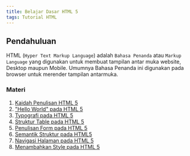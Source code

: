 ```yaml
---
title: Belajar Dasar HTML 5
tags: Tutorial HTML
---
```


## Pendahuluan
HTML (`Hyper Text Markup Language`) adalah `Bahasa Penanda` atau `Markup Language` 
yang digunakan untuk membuat tampilan antar muka website, Desktop maupun Mobile. 
Umumnya Bahasa Penanda ini digunakan pada browser untuk merender tampilan antarmuka.

### Materi
1. [Kaidah Penulisan HTML 5](#)
2. ["Hello World" pada HTML 5](#)
3. [Typografi pada HTML 5](#)
4. [Struktur Table pada HTML 5](#)
5. [Penulisan Form pada HTML 5](#)
6. [Semantik Struktur pada HTML5](#)
7. [Navigasi Halaman pada HTML 5](#)
8. [Menambahkan Style pada HTML 5](#)
